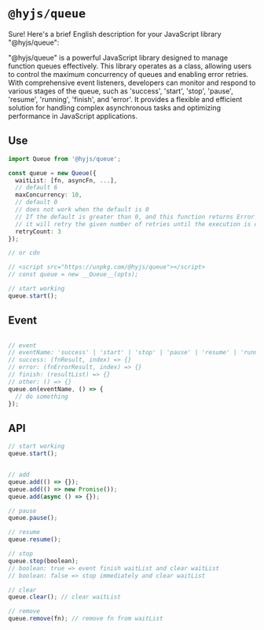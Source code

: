 # `@hyjs/queue`

Sure! Here's a brief English description for your JavaScript library "@hyjs/queue":

"@hyjs/queue" is a powerful JavaScript library designed to manage function queues effectively. This library operates as a class, allowing users to control the maximum concurrency of queues and enabling error retries. With comprehensive event listeners, developers can monitor and respond to various stages of the queue, such as 'success', 'start', 'stop', 'pause', 'resume', 'running', 'finish', and 'error'. It provides a flexible and efficient solution for handling complex asynchronous tasks and optimizing performance in JavaScript applications.

## Use

``` ts
import Queue from '@hyjs/queue';

const queue = new Queue({
  waitList: [fn, asyncFn, ...],
  // default 6
  maxConcurrency: 10,
  // default 0
  // does not work when the default is 0
  // If the default is greater than 0, and this function returns Error after execution,
  // it will retry the given number of retries until the execution is complete before continuing to execute waitList
  retryCount: 3
});

// or cdn

// <script src="https://unpkg.com/@hyjs/queue"></script>
// const queue = new __Queue__(opts);

// start working
queue.start();
```

## Event

``` ts

// event
// eventName: 'success' | 'start' | 'stop' | 'pause' | 'resume' | 'running' | 'finish' | 'error'
// success: (fnResult, index) => {}
// error: (fnErrorResult, index) => {}
// finish: (resultList) => {}
// other: () => {}
queue.on(eventName, () => {
  // do something
});
```

## API
``` ts
// start working
queue.start();


// add
queue.add(() => {});
queue.add(() => new Promise());
queue.add(async () => {});

// pause
queue.pause();

// resume
queue.resume();

// stop
queue.stop(boolean);
// boolean: true => event finish waitList and clear waitList
// boolean: false => stop immediately and clear waitList

// clear
queue.clear(); // clear waitList

// remove
queue.remove(fn); // remove fn from waitList
```